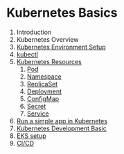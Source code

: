 # Kubernetes Basics

1. Introduction
1. Kubernetes Overview
1. [Kubernetes Environment Setup](03-environment-setup)
1. [kubectl](04-kubectl)
1. [Kubernetes Resources](05-kubernetes-resources)
    1. [Pod](05-kubernetes-resources/01-pod)
    1. [Namespace](05-kubernetes-resources/02-namespace)
    1. [ReplicaSet](05-kubernetes-resources/03-replicaset)
    1. [Deployment](05-kubernetes-resources/04-deployment)
    1. [ConfigMap](05-kubernetes-resources/05-configmap)
    1. [Secret](05-kubernetes-resources/06-secret)
    1. [Service](05-kubernetes-resources/07-service)
1. [Run a simple app in Kubernetes](06-run-simple-application-in-kubernetes)
1. [Kubernetes Development Basic](07-debug-kubernetes)
1. [EKS setup](08-setup-eks-cluster)
1. [CI/CD](09-cicd)
